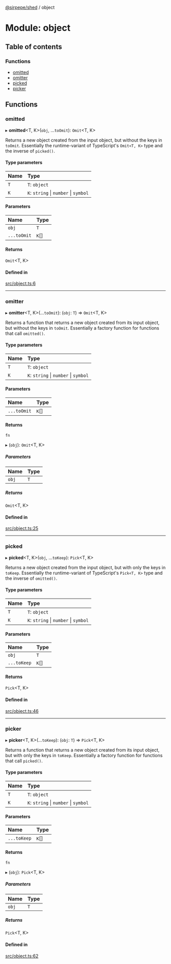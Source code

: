 [@sirpepe/shed](../README.md) / object

# Module: object

## Table of contents

### Functions

- [omitted](object.md#omitted)
- [omitter](object.md#omitter)
- [picked](object.md#picked)
- [picker](object.md#picker)

## Functions

### omitted

▸ **omitted**<T, K\>(`obj`, ...`toOmit`): `Omit`<T, K\>

Returns a new object created from the input object, but without the keys in
`toOmit`. Essentially the runtime-variant of TypeScript's `Omit<T, K>` type
and the inverse of `picked()`.

#### Type parameters

| Name | Type |
| :------ | :------ |
| `T` | `T`: `object` |
| `K` | `K`: `string` \| `number` \| `symbol` |

#### Parameters

| Name | Type |
| :------ | :------ |
| `obj` | `T` |
| `...toOmit` | `K`[] |

#### Returns

`Omit`<T, K\>

#### Defined in

[src/object.ts:6](https://github.com/SirPepe/shed/blob/a77f48a/src/object.ts#L6)

___

### omitter

▸ **omitter**<T, K\>(...`toOmit`): (`obj`: `T`) => `Omit`<T, K\>

Returns a function that returns a new object created from its input object,
but without the keys in `toOmit`. Essentially a factory function for
functions that call `omitted()`.

#### Type parameters

| Name | Type |
| :------ | :------ |
| `T` | `T`: `object` |
| `K` | `K`: `string` \| `number` \| `symbol` |

#### Parameters

| Name | Type |
| :------ | :------ |
| `...toOmit` | `K`[] |

#### Returns

`fn`

▸ (`obj`): `Omit`<T, K\>

##### Parameters

| Name | Type |
| :------ | :------ |
| `obj` | `T` |

##### Returns

`Omit`<T, K\>

#### Defined in

[src/object.ts:25](https://github.com/SirPepe/shed/blob/a77f48a/src/object.ts#L25)

___

### picked

▸ **picked**<T, K\>(`obj`, ...`toKeep`): `Pick`<T, K\>

Returns a new object created from the input object, but with only the keys in
`toKeep`. Essentially the runtime-variant of TypeScript's `Pick<T, K>` type
and the inverse of `omitted()`.

#### Type parameters

| Name | Type |
| :------ | :------ |
| `T` | `T`: `object` |
| `K` | `K`: `string` \| `number` \| `symbol` |

#### Parameters

| Name | Type |
| :------ | :------ |
| `obj` | `T` |
| `...toKeep` | `K`[] |

#### Returns

`Pick`<T, K\>

#### Defined in

[src/object.ts:46](https://github.com/SirPepe/shed/blob/a77f48a/src/object.ts#L46)

___

### picker

▸ **picker**<T, K\>(...`toKeep`): (`obj`: `T`) => `Pick`<T, K\>

Returns a function that returns a new object created from its input object,
but with only the keys in `toKeep`. Essentially a factory function for
functions that call `picked()`.

#### Type parameters

| Name | Type |
| :------ | :------ |
| `T` | `T`: `object` |
| `K` | `K`: `string` \| `number` \| `symbol` |

#### Parameters

| Name | Type |
| :------ | :------ |
| `...toKeep` | `K`[] |

#### Returns

`fn`

▸ (`obj`): `Pick`<T, K\>

##### Parameters

| Name | Type |
| :------ | :------ |
| `obj` | `T` |

##### Returns

`Pick`<T, K\>

#### Defined in

[src/object.ts:62](https://github.com/SirPepe/shed/blob/a77f48a/src/object.ts#L62)
